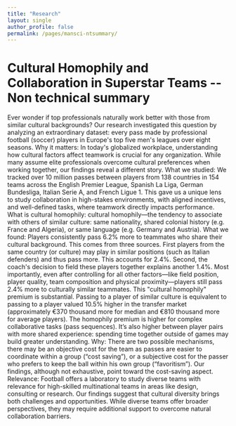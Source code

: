 ```yaml
---
title: "Research"
layout: single
author_profile: false
permalink: /pages/mansci-ntsummary/
---
```


# Cultural Homophily and Collaboration in Superstar Teams -- Non technical summary


Ever wonder if top professionals naturally work better with those from similar cultural backgrounds? Our research investigated this question by analyzing an extraordinary dataset: every pass made by professional football (soccer) players in Europe's top five men's leagues over eight seasons.
Why it matters: In today's globalized workplace, understanding how cultural factors affect teamwork is crucial for any organization. While many assume elite professionals overcome cultural preferences when working together, our findings reveal a different story.
What we studied: We tracked over 10 million passes between players from 138 countries in 154 teams across the English Premier League, Spanish La Liga, German Bundesliga, Italian Serie A, and French Ligue 1. This gave us a unique lens to study collaboration in high-stakes environments, with aligned incentives, and well-defined tasks, where teamwork directly impacts performance.
What is cultural homophily: cultural homophily—the tendency to associate with others of similar culture: same nationality, shared colonial history (e.g. France and Algeria), or same language (e.g. Germany and Austria). 
What we found: Players consistently pass 6.2% more to teammates who share their cultural background. 
This comes from three sources. First players from the same country (or culture) may play in similar positions (such as Italian defenders) and thus pass more. This accounts for 2.4%. Second, the coach's decision to field these players together explains another 1.4%. 
Most importantly, even after controlling for all other factors—like field position, player quality, team composition and physical proximity—players still pass 2.4% more to culturally similar teammates. This "cultural homophily" premium is substantial. Passing to a player of similar culture is equivalent to passing to a player valued 10.5% higher in the transfer market (approximately €370 thousand more for median and €810 thousand more for average players).
The homophily premium is higher for complex collaborative tasks (pass sequences). It’s also higher between player pairs with more shared experience: spending time together outside of games may build greater understanding.
Why: There are two possible mechanisms, there may be an objective cost for the team as passes are easier to coordinate within a group (“cost saving”), or a subjective cost for the passer who prefers to keep the ball within his own group (“favoritism”). Our findings, although not exhaustive, point toward the cost-saving aspect. 
Relevance: Football offers a laboratory to study diverse teams with relevance for high-skilled multinational teams in areas like design, consulting or research. Our findings suggest that cultural diversity brings both challenges and opportunities. While diverse teams offer broader perspectives, they may require additional support to overcome natural collaboration barriers. 
